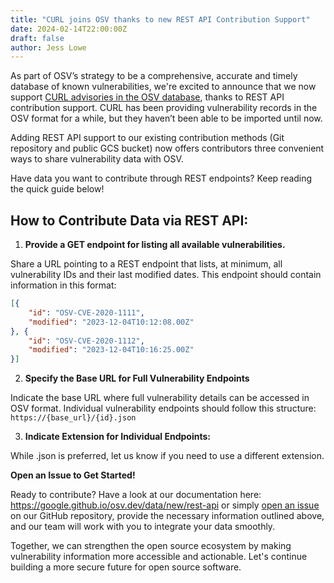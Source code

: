 ```yaml
---
title: "CURL joins OSV thanks to new REST API Contribution Support"
date: 2024-02-14T22:00:00Z
draft: false
author: Jess Lowe
---
```

As part of OSV’s strategy to be a comprehensive, accurate and timely database of known vulnerabilities, we're excited to announce that we now support [CURL advisories in the OSV database](https://osv.dev/list?ecosystem=GIT&q=curl), thanks to REST API contribution support. CURL has been providing vulnerability records in the OSV format for a while, but they haven’t been able to be imported until now.

<!--more-->

Adding REST API support to our existing contribution methods (Git repository and public GCS bucket) now offers contributors three convenient ways to share vulnerability data with OSV.

Have data you want to contribute through REST endpoints? Keep reading the quick guide below!

<h2>How to Contribute Data via REST API:</h2>

1. **Provide a GET endpoint for listing all available vulnerabilities.**

Share a URL pointing to a REST endpoint that lists, at minimum, all vulnerability IDs and their last modified dates.
This endpoint should contain information in this format:

```json
[{
    "id": "OSV-CVE-2020-1111",
    "modified": "2023-12-04T10:12:08.00Z"
}, {
    "id": "OSV-CVE-2020-1112",
    "modified": "2023-12-04T10:16:25.00Z"
}]
```

2. **Specify the Base URL for Full Vulnerability Endpoints**

Indicate the base URL where full vulnerability details can be accessed in OSV format.
Individual vulnerability endpoints should follow this structure: `https://{base_url}/{id}.json`

3. **Indicate Extension for Individual Endpoints:**

While .json is preferred, let us know if you need to use a different extension.


**Open an Issue to Get Started!**

Ready to contribute? Have a look at our documentation here: https://google.github.io/osv.dev/data/new/rest-api or simply [open an issue](https://github.com/google/osv.dev/issues) on our GitHub repository, provide the necessary information outlined above, and our team will work with you to integrate your data smoothly.

Together, we can strengthen the open source ecosystem by making vulnerability information more accessible and actionable. Let's continue building a more secure future for open source software.
